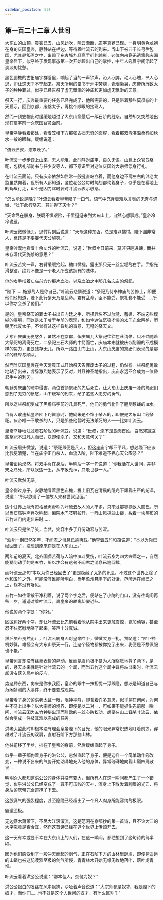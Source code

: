 ```yaml
---
sidebar_position: 528
---
```


## 第一百二十二章 **人世间**

大东山的山顶，晨雾已去，山风劲吹，隔云渐断，庙宇真容已现。一身明黄色龙袍在身的庆国皇帝，静静站在栏边，等待着叶流云的到来。当山下被五千长弓手包围，尤其是叛军之中，出现了东夷城九品高手们的踪影，这位向来算无遗策的庆国皇帝陛下，似乎终于发现事态第一次开始超出自己的掌控，中年人的眉宇间浮起了淡淡的忧愁。

黑色圆檐的古旧庙宇群落里，响起了当的一声钟声，沁人心脾，动人心魄，宁人心思，却让这天下不宁起来。祭天所用的诰书于炉中焚烧，青烟袅袅，庆帝所历数太子的种种罪过，似乎已经告祭了虚无飘渺的神庙和更加虚无飘渺的天意。

祭天一行，庆帝最重要的任务已经完成了，他所需要的，只是带着那些莫须有的上天启示，回到京都，废黜太子，再挑个顺眼的接班人。

然而一顶笠帽此时缓缓地越过了大东山巅最后一级石阶的线条，自然却又突然地出现在庙宇前一众庆国官员面前。

皇帝平静看着那处，看着笠帽下方那张古拙无奇的面容，看着那双清湛温柔有如秋水一般的眼眸，缓缓说道：

“流云世叔，您来晚了。”

叶流云一步步踏上山来，无人能阻，此时静对庙宇，良久无语。山巅上众官员祭祀，包括礼部尚书与任少安等人，都下意识里对这位庆国的大宗师低身行礼。

在叶流云面前，只有庆帝依然如往常一般挺直站立着，而他身边不离左右的洪老太监虽然佝着，但所有人都知道，这位老公公每时每刻都佝着身子，似乎是在看地上的蚂蚁行走，却不是因为此时要对叶流云表示敬意。

“怎么能说是晚？”叶流云看着皇帝叹了一口气，语气中充斥着难以言表的无奈与遗憾，“陛下此行祭天，莫非得了天命？”

“天命尽在朕身，朕既不惧艰险，千里迢迢来到大东山上，自然心想事成。”皇帝冷冷说道。

叶流云微微低头，思忖片刻后说道：“天命这种东西，总是难以揣忖。陛下虽非常人，但还是不要妄代天公施罚。”

皇帝冷漠地看着十余丈外的叶流云，说道：“世叔今日前来，莫非只是进谏，而并未存着代天施怒的意思？”

叶流云苦笑一声，右臂缓缓抬起，袖口微褪，露出那只无一丝尘垢的右手。手指光滑整洁，绝对不像是一个老人所应该拥有的肢体。

他的右手指着庆庙前方的那片血泊，以及血泊之中那几名庆庙的祭祀。

“陛下……施怒的人是你自己。”叶流云悲悯说道：“祭祀乃侍奉神庙的苦修士，即便他们也知道，陛下此行祭天乃是乱命。君有乱命，臣不能受，祭礼也不能受……所以你才会杀了他们。”

是的，皇帝祭天的罪太子书出自内廷之手，所择罪名不过放涎、蓄姬、不端这些模糊的事项，而这是太子若干年前的表现，和如今这位沉稳孝悌的太子完全两样，历朝历代废太子，不曾有过这样昏乱的旨意，无稽的祭天文。

大东山庆庙历史悠久，虽然不在京都，但庆庙几大祭祀往往在此清修，只不过随着大祭祀的离奇死亡，二祭祀三石大师的中箭而亡，庆庙本来就被庆帝削弱的不成模样的实力，更是残存无几，所以一路由山门上山，大东山庆庙的祭祀们表现的是那样的谦卑与顺从。

然而当庆国皇帝在今天清晨正式开始祭天告罪废太子的过程，仍然有一些祭祀勇敢地站了出来，言辞激烈地表示了反对，并且神圣地指出，庆庙永远不会成为一位昏君手中的利刃。

朝廷对庆庙的暗中侵害，两位首领祭祀的先后死亡，让大东山上庆庙一脉的祭祀们感到了无穷的愤怒，山下叛军的到来，给了这些人无穷的勇气。

所以这些祭祀变成了黑檐庙宇前的几具死尸，他们的勇气化作了腥臭惹蝇的血水。

当有人敢违抗皇帝陛下的旨意时，他向来是不惮于杀人的，即便是大东山上的祭祀。庆帝唯一不敢杀的人，只是那些他暂时无法杀死的人——比如叶流云。

皇帝平静地注视着石阶边的叶流云，说道：“世叔，您不是愚痴百姓，自然知道这些祭祀不过凡人而已，朕即便杀了，又和天意何关？”

叶流云眉头微皱，说道：“祭祀即便是凡人，但这座庙宇却不平凡，想必陛下应该比我更清楚，当在庙宇正门杀人，血流入阶，陛下难道不担心天公降怒？”

皇帝面色漠然，将双手负在身后，半晌后一字一句说道：“你我活在人世间，并非天之尽处，所以朕这一生，从不敬鬼神，只敬世叔一人。”

叶流云默然无语。

皇帝侧过身子，安静地看着黑色庙檐，檐上旧瓦在清晨的阳光下耀着庄严的光泽，说道：“所以朕请了一位故人来和世叔见面。”

这个世界上能有资格被庆帝称为叶流云故人的人不多，只不过那寥寥数人而已。所以当庆庙钟声再次响起，偏院木门吱呀拉开，一阵山风掠过山巅，系着一块黑布的五竹从门内走出来时……

叶流云只是笑了笑，当然，笑容中多了几份动容与苦涩。

“澹州一别已然多年，不闻君之消息已逾两载。”他望着五竹和蔼说道：“本以为你已经回去了，没想到原来你是在大东山上。”

两年前的夏天，北齐国师苦荷与人暗中决斗受伤，叶流云身为四大宗师之一，自然能猜到动手的是五竹，所以才会有这句不闻君之消息已逾两载。

而叶流云那句“本以为你已经回去了”更是隐藏了太多的讯息，不过这个世界上除了他和五竹之外，可能没有谁能听明白，当年澹州悬崖下的对话，范闲远在峭壁之上，根本没有听见。

五竹一如往常般干净利落，说了两个字之后，便站在了小院的门口，没有往场间再移一步，遥遥对着叶流云，离皇帝的距离却要近些。

他说的两个字是：“你好。”

区区你好两个字，却让叶流云比先前看着他从院中出来更加震惊，更加动容，甚至忍不住宽慰地笑了起来，笑声十分真诚。

然后笑声戛然而止，叶流云转身面对皇帝陛下，微微欠身一礼，赞叹道：“陛下神机妙算，难怪会有大东山祭天一行，连这个怪物都被你挖了出来，我便是不想佩服也不能。”

皇帝闻言却没有丝毫表情的异动，反而是眉角极不易为人所察觉地抖了两下，是的，祭天本来就是针对叶流云的一个局，而当五竹这个局中锋将站出来时，叶流云却没有落入局中的反应。

势这种东西，向来是你来我回，皇帝的眼中一抹担忧一浮即隐，想必是知道自己与范闲猜测的大事件，终于要变成现实。

皇帝看了身旁的洪老太监一眼，眼神平静，却含着许多意思，似乎是在询问，为何并不马上出手？以大宗师的境界，即便是以二对一，可如果不能抓住先前那一瞬间，叶流云因为五竹神秘出现而引致的一丝心防松动，想要在山上狙杀叶流云，依然会变成一件极其难以完成的任务。

洪老太监此时却根本没有理会皇帝陛下的目光，他的眼光异常炽热地盯着前方，穿越过了叶流云的双肩，直射石阶下方那些山林。

他往前移了半步，挡在了皇帝的身前，然后缓缓直起了身子。

似乎一辈子都佝着身子的洪公公，忽然直起了身子，便是这样一个简单动作的改变，一种说不出来的气势开始汹涌地充入他的身体，异常磅礴地向着山巅四周散发……

明明众人都知道洪公公的身体并没有变大，但所有人在这一瞬间都产生了一个错觉，似乎洪公公已经变成了一尊不可击败的天神，浑身上下散发着刺眼的光芒，将身后的庆帝完全遮掩了下去。

这股真气的强烈程度，甚至隐隐已经超出了一个凡人肉身所能容纳的极限。

霸道至极。

无边落木萧萧下，不尽大江滚滚流，这是范闲在京都抄的第一首诗，且不论大江的大字究竟是否合宜，然而这首诗已经在这个世界上传颂开去。

这一天有幸或是不幸在大东山上的人们，在这一瞬间，都联想到了这句诗的前半段。

因为他们感受到了一股冲天而起的剑气，正在石阶下方的山林里肆虐，即便是遥远的山巅也被这记凌烈至极的剑气所侵，青青林木开始无缘无故地落叶，落叶成青堆。

叶流云看着洪公公说道：“卿本佳人，奈何为奴？”

洪公公银白的发丝在风中飘拂，沙哑着声音说道：“大宗师都是奴才，我是陛下的奴才，而你们……也不过是这个人世间的奴才，有什么区别？”


